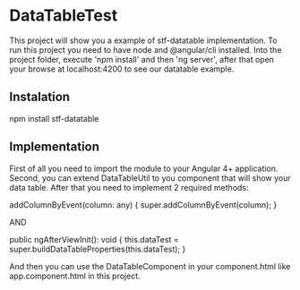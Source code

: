 # DataTableTest

This project will show you a example of stf-datatable implementation.
To run this project you need to have node and @angular/cli installed. 
Into the project folder, execute 'npm install' and then 'ng server', after that open your browse at
localhost:4200 to see our datatable example. 


## Instalation

npm install stf-datatable

## Implementation

First of all you need to import the module to your Angular 4+ application.
Second, you can extend DataTableUtil to you component that will show your data table.
After that you need to implement 2 required methods:

addColumnByEvent(column: any) {
   super.addColumnByEvent(column);
}
 
AND 
 
public ngAfterViewInit(): void {
   this.dataTest = super.buildDataTableProperties(this.dataTest);
} 

And then you can use the DataTableComponent in your component.html like app.component.html in this project. 
